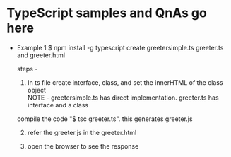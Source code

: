 # TypeScript samples and QnAs go here

- Example 1
  $ npm install -g typescript
  create greetersimple.ts greeter.ts and greeter.html
  
  steps - 
  1) In ts file create interface, class, and set the innerHTML of the class object  
    NOTE - greetersimple.ts has direct implementation. greeter.ts has interface and a class

    compile the code "$ tsc greeter.ts". this generates greeter.js

  2) refer the greeter.js in the greeter.html

  3) open the browser to see the response

